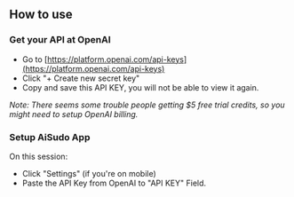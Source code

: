 ## How to use
### Get your API at OpenAI
- Go to [https://platform.openai.com/api-keys](https://platform.openai.com/api-keys)
- Click "+ Create new secret key"
- Copy and save this API KEY, you will not be able to view it again.

*Note: There seems some trouble people getting $5 free trial credits, so you might need to setup OpenAI billing.*

### Setup AiSudo App
On this session: 
- Click "Settings" (if you're on mobile)
- Paste the API Key from OpenAI to "API KEY" Field.